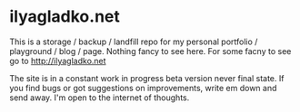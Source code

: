 # ilyagladko.net

This is a storage / backup / landfill repo for my personal portfolio / playground / blog / page.
Nothing fancy to see here. For some facny to see go to http://ilyagladko.net

The site is in a constant work in progress beta version never final state. If you find bugs or got suggestions on improvements, write em down and send away. I'm open to the internet of thoughts.
